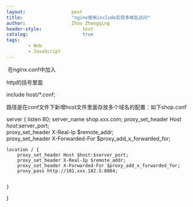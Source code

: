 ```yaml
---
layout:					post
title:					"nginx使用include实现多域名访问"
author:					Zhou Zhongqing
header-style:				text
catalog:					true
tags:
		- Web
		- JavaScript
---
```

​
在nginx.conf中加入

http的括号里面

include  host/*.conf;

路径是在conf文件下新增host文件里面存放多个域名的配置：如下shop.conf

 server {
	listen 80; 
	server_name shop.xxx.com;
	 proxy_set_header Host $host:$server_port;  
	proxy_set_header X-Real-Ip $remote_addr;  
	proxy_set_header X-Forwarded-For $proxy_add_x_forwarded_for;
 
	location / {
		proxy_set_header Host $host:$server_port;  
		proxy_set_header X-Real-Ip $remote_addr;  
		proxy_set_header X-Forwarded-For $proxy_add_x_forwarded_for;
		proxy_pass http://101.xxx.182.5:8084;
		 
		
	}
	
}


​